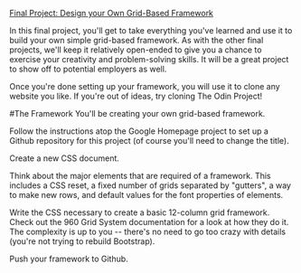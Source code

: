 [Final Project: Design your Own Grid-Based Framework](http://www.theodinproject.com/html5-and-css3/design-your-own-grid-based-framework)

In this final project, you'll get to take everything you've learned and use it to build your own simple grid-based framework. As with the other final projects, we'll keep it relatively open-ended to give you a chance to exercise your creativity and problem-solving skills. It will be a great project to show off to potential employers as well.

Once you're done setting up your framework, you will use it to clone any website you like. If you're out of ideas, try cloning The Odin Project!

#The Framework
You'll be creating your own grid-based framework.

Follow the instructions atop the Google Homepage project to set up a Github repository for this project (of course you'll need to change the title).

Create a new CSS document.

Think about the major elements that are required of a framework. This includes a CSS reset, a fixed number of grids separated by "gutters", a way to make new rows, and default values for the font properties of elements.

Write the CSS necessary to create a basic 12-column grid framework. Check out the 960 Grid System documentation for a look at how they do it. The complexity is up to you -- there's no need to go too crazy with details (you're not trying to rebuild Bootstrap).


Push your framework to Github.